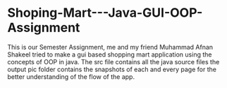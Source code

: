 # Shoping-Mart---Java-GUI-OOP-Assignment
This is our Semester Assignment, me and my friend Muhammad Afnan Shakeel tried to make a gui based shopping mart application using the concepts of OOP in java.
The src file contains all the java source files
the output pic folder contains the snapshots of each and every page for the better understanding of the flow of the app.
